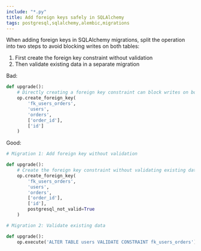 ```yaml
---
include: "*.py"
title: Add foreign keys safely in SQLAlchemy
tags: postgresql,sqlalchemy,alembic,migrations
---
```


When adding foreign keys in SQLAlchemy migrations, split the operation into two steps to avoid blocking writes on both tables:

1. First create the foreign key constraint without validation
2. Then validate existing data in a separate migration

Bad:

```python
def upgrade():
    # Directly creating a foreign key constraint can block writes on both tables
    op.create_foreign_key(
        'fk_users_orders',
        'users',
        'orders',
        ['order_id'],
        ['id']
    )
```

Good:

```python
# Migration 1: Add foreign key without validation

def upgrade():
    # Create the foreign key constraint without validating existing data
    op.create_foreign_key(
        'fk_users_orders',
        'users',
        'orders',
        ['order_id'],
        ['id'],
        postgresql_not_valid=True
    )
```

```python
# Migration 2: Validate existing data

def upgrade():
    op.execute('ALTER TABLE users VALIDATE CONSTRAINT fk_users_orders')
```
